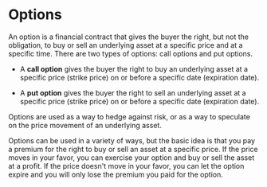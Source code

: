 # Options

An option is a financial contract that gives the buyer the right, but not the obligation, to buy or sell an underlying asset at a specific price and at a specific time. There are two types of options: call options and put options.

- A **call option** gives the buyer the right to buy an underlying asset at a specific price (strike price) on or before a specific date (expiration date).

- A **put option** gives the buyer the right to sell an underlying asset at a specific price (strike price) on or before a specific date (expiration date).

Options are used as a way to hedge against risk, or as a way to speculate on the price movement of an underlying asset.

Options can be used in a variety of ways, but the basic idea is that you pay a premium for the right to buy or sell an asset at a specific price. If the price moves in your favor, you can exercise your option and buy or sell the asset at a profit. If the price doesn't move in your favor, you can let the option expire and you will only lose the premium you paid for the option.
